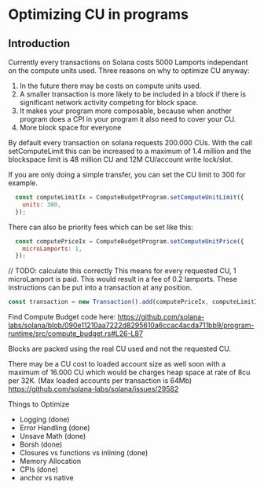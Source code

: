# Optimizing CU in programs 

## Introduction

Currently every transactions on Solana costs 5000 Lamports independant on the compute units used. 
Three reasons on why to optimize CU anyway:
1. In the future there may be costs on compute units used.
2. A smaller transaction is more likely to be included in a block if there is significant network activity competing for block space.
3. It makes your program more composable, because when another program does a CPI in your program it also need to cover your CU.
4. More block space for everyone

By default every transaction on solana requests 200.000 CUs. 
With the call setComputeLimit this can be increased to a maximum of 1.4 million and the blockspace limit is 48 million CU and 12M CU/account write lock/slot.

If you are only doing a simple transfer, you can set the CU limit to 300 for example.

```js
  const computeLimitIx = ComputeBudgetProgram.setComputeUnitLimit({
    units: 300,
  });

```

There can also be priority fees which can be set like this: 

```js
  const computePriceIx = ComputeBudgetProgram.setComputeUnitPrice({
    microLamports: 1,
  });
```

// TODO: calculate this correctly 
This means for every requested CU, 1 microLamport is paid. This would result in a fee of 0.2 lamports.
These instructions can be put into a transaction at any position.

```js
const transaction = new Transaction().add(computePriceIx, computeLimitIx, ...);
```

Find Compute Budget code here: 
https://github.com/solana-labs/solana/blob/090e11210aa7222d8295610a6ccac4acda711bb9/program-runtime/src/compute_budget.rs#L26-L87


Blocks are packed using the real CU used and not the requested CU.


There may be a CU cost to loaded account size as well soon with a maximum of 16.000 CU which would be charges heap space at rate of 8cu per 32K. (Max loaded accounts per transaction is 64Mb)
https://github.com/solana-labs/solana/issues/29582 

Things to Optimize 

- Logging (done)
- Error Handling (done)
- Unsave Math (done)
- Borsh (done)
- Closures vs functions vs inlining (done)
- Memory Allocation 
- CPIs (done)
- anchor vs native
